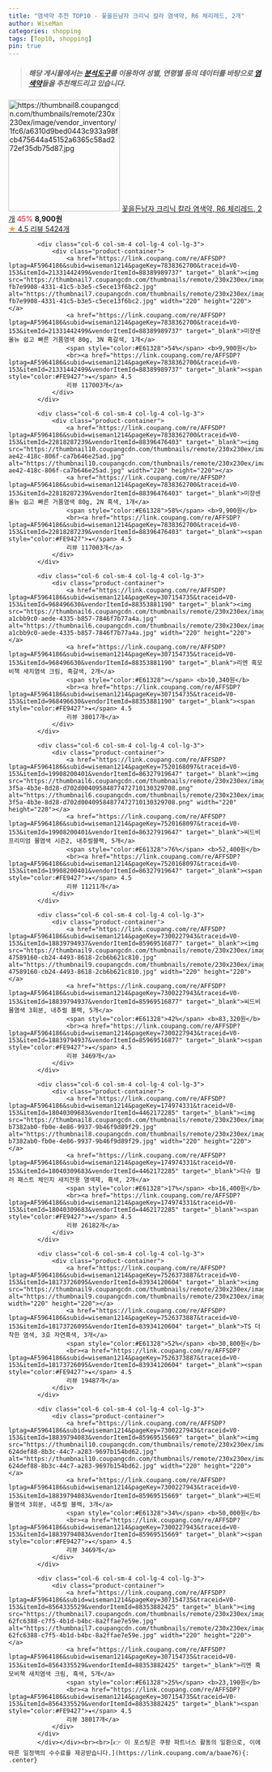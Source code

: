 ```yaml
---
title: "염색약 추천 TOP10 - 꽃을든남자 크리닉 칼라 염색약, R6 체리레드, 2개"
author: WiseMan
categories: shopping
tags: [Top10, shopping]
pin: true
---
```


> ##### 해당 게시물에서는 [**분석도구**](https://itemscout.io/)를 이용하여 **성별**, **연령별** 등의 데이터를 바탕으로 [**염색약**](https://link.coupang.com/a/baae76)들을 추천해드리고 있습니다.
<div class="container"><div class="row">
            <div class="col-6 col-sm-4 col-lg-4 col-lg-3">
                <div class="product-container">
                    <a href="https://link.coupang.com/re/AFFSDP?lptag=AF5964186&subid=wiseman1214&pageKey=7339607670&traceid=V0-153&itemId=19381164145&vendorItemId=87501262708" target="_blank"><img src="https://thumbnail8.coupangcdn.com/thumbnails/remote/230x230ex/image/vendor_inventory/1fc6/a6310d9bed0443c933a98fcb475644a45152a6365c58ad272ef35db75d87.jpg" alt="https://thumbnail8.coupangcdn.com/thumbnails/remote/230x230ex/image/vendor_inventory/1fc6/a6310d9bed0443c933a98fcb475644a45152a6365c58ad272ef35db75d87.jpg" width="220" height="220"></a>
                    <a href="https://link.coupang.com/re/AFFSDP?lptag=AF5964186&subid=wiseman1214&pageKey=7339607670&traceid=V0-153&itemId=19381164145&vendorItemId=87501262708" target="_blank">꽃을든남자 크리닉 칼라 염색약, R6 체리레드, 2개</a>
                    <span style="color:#E61328">45%</span> <b>8,900원</b>
                    <br><a href="https://link.coupang.com/re/AFFSDP?lptag=AF5964186&subid=wiseman1214&pageKey=7339607670&traceid=V0-153&itemId=19381164145&vendorItemId=87501262708" target="_blank"><span style="color:#FE9427">★</span> 4.5
                    리뷰 5424개</a>
                </div>
            </div>
            
            <div class="col-6 col-sm-4 col-lg-4 col-lg-3">
                <div class="product-container">
                    <a href="https://link.coupang.com/re/AFFSDP?lptag=AF5964186&subid=wiseman1214&pageKey=7838362700&traceid=V0-153&itemId=21331442499&vendorItemId=88389989737" target="_blank"><img src="https://thumbnail7.coupangcdn.com/thumbnails/remote/230x230ex/image/retail/images/3744981088771288-fb7e9908-4331-41c5-b3e5-c5ece13f6bc2.jpg" alt="https://thumbnail7.coupangcdn.com/thumbnails/remote/230x230ex/image/retail/images/3744981088771288-fb7e9908-4331-41c5-b3e5-c5ece13f6bc2.jpg" width="220" height="220"></a>
                    <a href="https://link.coupang.com/re/AFFSDP?lptag=AF5964186&subid=wiseman1214&pageKey=7838362700&traceid=V0-153&itemId=21331442499&vendorItemId=88389989737" target="_blank">미쟝센 올뉴 쉽고 빠른 거품염색 80g, 3N 흑갈색, 1개</a>
                    <span style="color:#E61328">54%</span> <b>9,900원</b>
                    <br><a href="https://link.coupang.com/re/AFFSDP?lptag=AF5964186&subid=wiseman1214&pageKey=7838362700&traceid=V0-153&itemId=21331442499&vendorItemId=88389989737" target="_blank"><span style="color:#FE9427">★</span> 4.5
                    리뷰 117003개</a>
                </div>
            </div>
            
            <div class="col-6 col-sm-4 col-lg-4 col-lg-3">
                <div class="product-container">
                    <a href="https://link.coupang.com/re/AFFSDP?lptag=AF5964186&subid=wiseman1214&pageKey=7838362700&traceid=V0-153&itemId=22818287239&vendorItemId=88396476403" target="_blank"><img src="https://thumbnail10.coupangcdn.com/thumbnails/remote/230x230ex/image/retail/images/2024/01/17/11/9/929e9078-ae42-418c-806f-ca7b646e25ad.jpg" alt="https://thumbnail10.coupangcdn.com/thumbnails/remote/230x230ex/image/retail/images/2024/01/17/11/9/929e9078-ae42-418c-806f-ca7b646e25ad.jpg" width="220" height="220"></a>
                    <a href="https://link.coupang.com/re/AFFSDP?lptag=AF5964186&subid=wiseman1214&pageKey=7838362700&traceid=V0-153&itemId=22818287239&vendorItemId=88396476403" target="_blank">미쟝센 올뉴 쉽고 빠른 거품염색 80g, 2N 흑색, 1개</a>
                    <span style="color:#E61328">58%</span> <b>9,900원</b>
                    <br><a href="https://link.coupang.com/re/AFFSDP?lptag=AF5964186&subid=wiseman1214&pageKey=7838362700&traceid=V0-153&itemId=22818287239&vendorItemId=88396476403" target="_blank"><span style="color:#FE9427">★</span> 4.5
                    리뷰 117003개</a>
                </div>
            </div>
            
            <div class="col-6 col-sm-4 col-lg-4 col-lg-3">
                <div class="product-container">
                    <a href="https://link.coupang.com/re/AFFSDP?lptag=AF5964186&subid=wiseman1214&pageKey=307154735&traceid=V0-153&itemId=968496630&vendorItemId=88353881190" target="_blank"><img src="https://thumbnail6.coupangcdn.com/thumbnails/remote/230x230ex/image/retail/images/287402844687104-a1cbb9c0-aede-4335-b857-7846f7b77a4a.jpg" alt="https://thumbnail6.coupangcdn.com/thumbnails/remote/230x230ex/image/retail/images/287402844687104-a1cbb9c0-aede-4335-b857-7846f7b77a4a.jpg" width="220" height="220"></a>
                    <a href="https://link.coupang.com/re/AFFSDP?lptag=AF5964186&subid=wiseman1214&pageKey=307154735&traceid=V0-153&itemId=968496630&vendorItemId=88353881190" target="_blank">리엔 흑모비책 새치염색 크림, 흑갈색, 2개</a>
                    <span style="color:#E61328"></span> <b>10,340원</b>
                    <br><a href="https://link.coupang.com/re/AFFSDP?lptag=AF5964186&subid=wiseman1214&pageKey=307154735&traceid=V0-153&itemId=968496630&vendorItemId=88353881190" target="_blank"><span style="color:#FE9427">★</span> 4.5
                    리뷰 38017개</a>
                </div>
            </div>
            
            <div class="col-6 col-sm-4 col-lg-4 col-lg-3">
                <div class="product-container">
                    <a href="https://link.coupang.com/re/AFFSDP?lptag=AF5964186&subid=wiseman1214&pageKey=7520168097&traceid=V0-153&itemId=19908200401&vendorItemId=86327919647" target="_blank"><img src="https://thumbnail6.coupangcdn.com/thumbnails/remote/230x230ex/image/retail/images/218be548-3f5a-4b3e-8d28-d702d00409584877472710130329708.png" alt="https://thumbnail6.coupangcdn.com/thumbnails/remote/230x230ex/image/retail/images/218be548-3f5a-4b3e-8d28-d702d00409584877472710130329708.png" width="220" height="220"></a>
                    <a href="https://link.coupang.com/re/AFFSDP?lptag=AF5964186&subid=wiseman1214&pageKey=7520168097&traceid=V0-153&itemId=19908200401&vendorItemId=86327919647" target="_blank">씨드비 프리미엄 물염색 시즌2, 내추럴블랙, 5개</a>
                    <span style="color:#E61328">76%</span> <b>52,400원</b>
                    <br><a href="https://link.coupang.com/re/AFFSDP?lptag=AF5964186&subid=wiseman1214&pageKey=7520168097&traceid=V0-153&itemId=19908200401&vendorItemId=86327919647" target="_blank"><span style="color:#FE9427">★</span> 4.5
                    리뷰 11211개</a>
                </div>
            </div>
            
            <div class="col-6 col-sm-4 col-lg-4 col-lg-3">
                <div class="product-container">
                    <a href="https://link.coupang.com/re/AFFSDP?lptag=AF5964186&subid=wiseman1214&pageKey=7300227943&traceid=V0-153&itemId=18839794937&vendorItemId=85969516877" target="_blank"><img src="https://thumbnail9.coupangcdn.com/thumbnails/remote/230x230ex/image/retail/images/1230744058594957-47589160-cb24-4493-8618-2cb6b621c810.jpg" alt="https://thumbnail9.coupangcdn.com/thumbnails/remote/230x230ex/image/retail/images/1230744058594957-47589160-cb24-4493-8618-2cb6b621c810.jpg" width="220" height="220"></a>
                    <a href="https://link.coupang.com/re/AFFSDP?lptag=AF5964186&subid=wiseman1214&pageKey=7300227943&traceid=V0-153&itemId=18839794937&vendorItemId=85969516877" target="_blank">씨드비 물염색 3회분, 내추럴 블랙, 5개</a>
                    <span style="color:#E61328">42%</span> <b>83,320원</b>
                    <br><a href="https://link.coupang.com/re/AFFSDP?lptag=AF5964186&subid=wiseman1214&pageKey=7300227943&traceid=V0-153&itemId=18839794937&vendorItemId=85969516877" target="_blank"><span style="color:#FE9427">★</span> 4.5
                    리뷰 3469개</a>
                </div>
            </div>
            
            <div class="col-6 col-sm-4 col-lg-4 col-lg-3">
                <div class="product-container">
                    <a href="https://link.coupang.com/re/AFFSDP?lptag=AF5964186&subid=wiseman1214&pageKey=174974331&traceid=V0-153&itemId=18040309683&vendorItemId=4462172285" target="_blank"><img src="https://thumbnail8.coupangcdn.com/thumbnails/remote/230x230ex/image/retail/images/452530904399741-b7382ab0-fb0e-4e86-9937-9b46f9d89f29.jpg" alt="https://thumbnail8.coupangcdn.com/thumbnails/remote/230x230ex/image/retail/images/452530904399741-b7382ab0-fb0e-4e86-9937-9b46f9d89f29.jpg" width="220" height="220"></a>
                    <a href="https://link.coupang.com/re/AFFSDP?lptag=AF5964186&subid=wiseman1214&pageKey=174974331&traceid=V0-153&itemId=18040309683&vendorItemId=4462172285" target="_blank">다슈 컬러 패스트 체인지 새치전용 염색제, 흑색, 2개</a>
                    <span style="color:#E61328">17%</span> <b>16,400원</b>
                    <br><a href="https://link.coupang.com/re/AFFSDP?lptag=AF5964186&subid=wiseman1214&pageKey=174974331&traceid=V0-153&itemId=18040309683&vendorItemId=4462172285" target="_blank"><span style="color:#FE9427">★</span> 4.5
                    리뷰 26182개</a>
                </div>
            </div>
            
            <div class="col-6 col-sm-4 col-lg-4 col-lg-3">
                <div class="product-container">
                    <a href="https://link.coupang.com/re/AFFSDP?lptag=AF5964186&subid=wiseman1214&pageKey=7526373887&traceid=V0-153&itemId=18173726095&vendorItemId=83934120604" target="_blank"><img src="https://thumbnail9.coupangcdn.com/thumbnails/remote/230x230ex/image/vendor_inventory/d4e7/1e77ffab1ba5ff4f5dd96cdd255c1cdbba6ce19ae9ab415b4bf0b2473e40.jpg" alt="https://thumbnail9.coupangcdn.com/thumbnails/remote/230x230ex/image/vendor_inventory/d4e7/1e77ffab1ba5ff4f5dd96cdd255c1cdbba6ce19ae9ab415b4bf0b2473e40.jpg" width="220" height="220"></a>
                    <a href="https://link.coupang.com/re/AFFSDP?lptag=AF5964186&subid=wiseman1214&pageKey=7526373887&traceid=V0-153&itemId=18173726095&vendorItemId=83934120604" target="_blank">TS 더착한 염색, 3호 자연흑색, 3개</a>
                    <span style="color:#E61328">52%</span> <b>30,800원</b>
                    <br><a href="https://link.coupang.com/re/AFFSDP?lptag=AF5964186&subid=wiseman1214&pageKey=7526373887&traceid=V0-153&itemId=18173726095&vendorItemId=83934120604" target="_blank"><span style="color:#FE9427">★</span> 4.5
                    리뷰 19487개</a>
                </div>
            </div>
            
            <div class="col-6 col-sm-4 col-lg-4 col-lg-3">
                <div class="product-container">
                    <a href="https://link.coupang.com/re/AFFSDP?lptag=AF5964186&subid=wiseman1214&pageKey=7300227943&traceid=V0-153&itemId=18839794083&vendorItemId=85969515669" target="_blank"><img src="https://thumbnail10.coupangcdn.com/thumbnails/remote/230x230ex/image/retail/images/1229888784618808-624def88-8b3c-44c7-a283-9697b154bd62.jpg" alt="https://thumbnail10.coupangcdn.com/thumbnails/remote/230x230ex/image/retail/images/1229888784618808-624def88-8b3c-44c7-a283-9697b154bd62.jpg" width="220" height="220"></a>
                    <a href="https://link.coupang.com/re/AFFSDP?lptag=AF5964186&subid=wiseman1214&pageKey=7300227943&traceid=V0-153&itemId=18839794083&vendorItemId=85969515669" target="_blank">씨드비 물염색 3회분, 내추럴 블랙, 3개</a>
                    <span style="color:#E61328">34%</span> <b>50,000원</b>
                    <br><a href="https://link.coupang.com/re/AFFSDP?lptag=AF5964186&subid=wiseman1214&pageKey=7300227943&traceid=V0-153&itemId=18839794083&vendorItemId=85969515669" target="_blank"><span style="color:#FE9427">★</span> 4.5
                    리뷰 3469개</a>
                </div>
            </div>
            
            <div class="col-6 col-sm-4 col-lg-4 col-lg-3">
                <div class="product-container">
                    <a href="https://link.coupang.com/re/AFFSDP?lptag=AF5964186&subid=wiseman1214&pageKey=307154735&traceid=V0-153&itemId=8564335529&vendorItemId=88353882425" target="_blank"><img src="https://thumbnail7.coupangcdn.com/thumbnails/remote/230x230ex/image/retail/images/287404704415266-62fc6388-c7f5-4b1d-b4bc-8a2ffae7e59e.jpg" alt="https://thumbnail7.coupangcdn.com/thumbnails/remote/230x230ex/image/retail/images/287404704415266-62fc6388-c7f5-4b1d-b4bc-8a2ffae7e59e.jpg" width="220" height="220"></a>
                    <a href="https://link.coupang.com/re/AFFSDP?lptag=AF5964186&subid=wiseman1214&pageKey=307154735&traceid=V0-153&itemId=8564335529&vendorItemId=88353882425" target="_blank">리엔 흑모비책 새치염색 크림, 흑색, 5개</a>
                    <span style="color:#E61328">25%</span> <b>23,190원</b>
                    <br><a href="https://link.coupang.com/re/AFFSDP?lptag=AF5964186&subid=wiseman1214&pageKey=307154735&traceid=V0-153&itemId=8564335529&vendorItemId=88353882425" target="_blank"><span style="color:#FE9427">★</span> 4.5
                    리뷰 38017개</a>
                </div>
            </div>
            </div></div><br><br>[👉 이 포스팅은 쿠팡 파트너스 활동의 일환으로, 이에 따른 일정액의 수수료를 제공받습니다.](https://link.coupang.com/a/baae76){: .center}